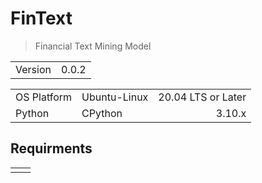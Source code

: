 # FinText

> Financial Text Mining Model

|||
|-|-|
|Version|0.0.2|

||||
|-|-|-:|
|OS Platform|Ubuntu-Linux|20.04 LTS or Later|
|Python|CPython|3.10.x|

## Requirments

|||
|-|-|
|||
